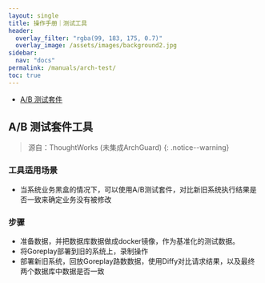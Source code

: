 ```yaml
---
layout: single
title: 操作手册｜测试工具
header:
  overlay_filter: "rgba(99, 183, 175, 0.7)"
  overlay_image: /assets/images/background2.jpg
sidebar:
  nav: "docs"
permalink: /manuals/arch-test/
toc: true
---
```


* [A/B 测试套件](#ab-测试套件工具)

## A/B 测试套件工具
> 源自：ThoughtWorks (未集成ArchGuard)
{: .notice--warning}

### 工具适用场景

- 当系统业务黑盒的情况下，可以使用A/B测试套件，对比新旧系统执行结果是否一致来确定业务没有被修改

### 步骤

- 准备数据，并把数据库数据做成docker镜像，作为基准化的测试数据。
- 将Goreplay部署到旧的系统上，录制操作
- 部署新旧系统，回放Goreplay路数数据，使用Diffy对比请求结果，以及最终两个数据库中数据是否一致
